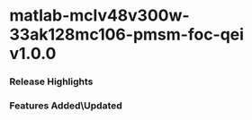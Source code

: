 # matlab-mclv48v300w-33ak128mc106-pmsm-foc-qei v1.0.0
### Release Highlights



### Features Added\Updated



